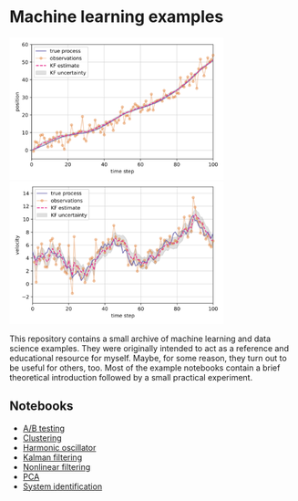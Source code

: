 # Machine learning examples

<p>
  <img src="assets/kalman_position.svg" alt="Kalman filter position estimates" title="Position estimates" height="250" style="padding-right: 1em;">
  <img src="assets/kalman_velocity.svg" alt="Kalman filter velocity estimates" title="Velocity estimates" height="250">
</p>

This repository contains a small archive of machine learning and data science examples.
They were originally intended to act as a reference and educational resource for myself.
Maybe, for some reason, they turn out to be useful for others, too.
Most of the example notebooks contain a brief theoretical introduction followed by a small practical experiment.


## Notebooks

- [A/B testing](notebooks/ab_testing.ipynb)
- [Clustering](notebooks/clustering.ipynb)
- [Harmonic oscillator](notebooks/harmonic_oscillator.ipynb)
- [Kalman filtering](notebooks/kalman_filter.ipynb)
- [Nonlinear filtering](notebooks/nonlinear_filters.ipynb)
- [PCA](notebooks/pca.ipynb)
- [System identification](notebooks/system_identification.ipynb)
